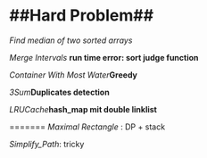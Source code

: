 ##Hard Problem##
========

*Find median of two sorted arrays*

*Merge Intervals* **run time error: sort judge function**

*Container With Most Water***Greedy**

*3Sum***Duplicates detection**

*LRUCache***hash_map mit double linklist**

=======
*Maximal Rectangle* : DP + stack

*Simplify_Path*: tricky

